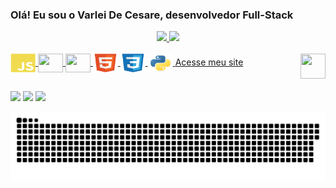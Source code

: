 ### Olá! Eu sou o Varlei De Cesare, desenvolvedor Full-Stack
<div align="center">
        <a href="https://github.com/VarleiDeCesare">
        <img height="180em" src="https://github-readme-stats.vercel.app/api?username=VarleiDeCesare&show_icons=true&theme=dark&include_all_commits=true&count_private=true"/>
        <img height="180em" src="https://github-readme-stats.vercel.app/api/top-langs/?username=VarleiDeCesare&layout=compact&langs_count=7&theme=dark"/>
      </div>
<div style="display: inline_block"><br>
        <img align="center" height="30" width="40" src="https://raw.githubusercontent.com/devicons/devicon/master/icons/javascript/javascript-plain.svg">
        <img align="center" height="30" width="40" src="https://cdn.jsdelivr.net/gh/devicons/devicon/icons/vuejs/vuejs-original.svg"/>
        <img align="center" height="30" width="40" src="https://cdn.jsdelivr.net/gh/devicons/devicon/icons/php/php-original.svg" />
        <img align="center" height="30" width="40" src="https://raw.githubusercontent.com/devicons/devicon/master/icons/html5/html5-original.svg">
        <img align="center" height="30" width="40" src="https://raw.githubusercontent.com/devicons/devicon/master/icons/css3/css3-original.svg">
        <img align="center" height="30" width="40" src="https://raw.githubusercontent.com/devicons/devicon/master/icons/python/python-original.svg">  
       <a href="https://varlei-decesare.vercel.app/" >
               <span align="right">Acesse meu site</span>
                <img  height="40" width="40" align="right" src="https://static.vecteezy.com/system/resources/thumbnails/000/576/222/small/icon0-vector-438-01.jpg">  
        </a>
        
        
</div>
  
  ##
 
<div> 
  <a href="https://instagram.com/varlei_cesare" target="_blank"><img src="https://img.shields.io/badge/-Instagram-%23E4405F?style=for-the-badge&logo=instagram&logoColor=white" target="_blank"></a>
  <a href = "mailto:varleidecesare2222@gmail.com"><img src="https://img.shields.io/badge/-Gmail-%23333?style=for-the-badge&logo=gmail&logoColor=white" target="_blank"></a>     
  <a href="https://www.linkedin.com/in/https://www.linkedin.com/in/varlei-de-cesare-7283741ab/" target="_blank"><img src="https://img.shields.io/badge/-LinkedIn-%230077B5?style=for-the-badge&logo=linkedin&logoColor=white" target="_blank"></a>

        
![Snake animation](https://github.com/VarleiDeCesare/VarleiDeCesare/blob/output/github-contribution-grid-snake.svg)
